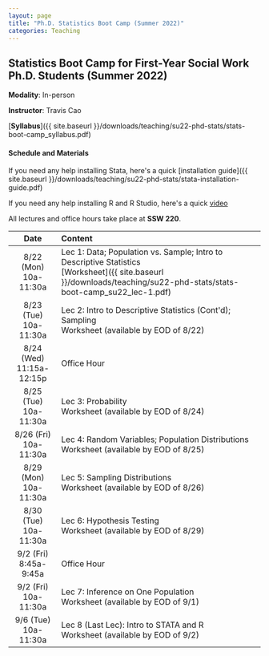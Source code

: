```yaml
---
layout: page
title: "Ph.D. Statistics Boot Camp (Summer 2022)"
categories: Teaching
---
```


## Statistics Boot Camp for First-Year Social Work Ph.D. Students (Summer 2022)

**Modality**: In-person

**Instructor**: Travis Cao

[**Syllabus**]({{ site.baseurl }}/downloads/teaching/su22-phd-stats/stats-boot-camp_syllabus.pdf)

#### Schedule and Materials

If you need any help installing Stata, here's a quick [installation guide]({{ site.baseurl }}/downloads/teaching/su22-phd-stats/stata-installation-guide.pdf)

If you need any help installing R and R Studio, here's a quick [video](https://youtu.be/3s57Swwoj-A)

All lectures and office hours take place at **SSW 220**. 

|     Date    |                     Content                     |
|:-----------:|	:---------------------------------------------- |
| 8/22 (Mon) <br> 10a-11:30a | Lec 1: Data; Population vs. Sample; Intro to Descriptive Statistics <br> [Worksheet]({{ site.baseurl }}/downloads/teaching/su22-phd-stats/stats-boot-camp_su22_lec-1.pdf) | 
| 8/23 (Tue) <br> 10a-11:30a | Lec 2: Intro to Descriptive Statistics (Cont'd); Sampling <br> Worksheet (available by EOD of 8/22) | 
| 8/24 (Wed) <br> 11:15a-12:15p | Office Hour |
| 8/25 (Tue) <br> 10a-11:30a | Lec 3: Probability <br> Worksheet (available by EOD of 8/24) |
| 8/26 (Fri) <br> 10a-11:30a | Lec 4: Random Variables; Population Distributions <br> Worksheet (available by EOD of 8/25) |
| 8/29 (Mon) <br> 10a-11:30a | Lec 5: Sampling Distributions <br> Worksheet (available by EOD of 8/26) | 
| 8/30 (Tue) <br> 10a-11:30a | Lec 6: Hypothesis Testing <br> Worksheet (available by EOD of 8/29) | 
| 9/2 (Fri) <br> 8:45a-9:45a | Office Hour |
| 9/2 (Fri) <br> 10a-11:30a | Lec 7: Inference on One Population <br> Worksheet (available by EOD of 9/1) |
| 9/6 (Tue) <br> 10a-11:30a | Lec 8 (Last Lec): Intro to STATA and R <br> Worksheet (available by EOD of 9/2) |